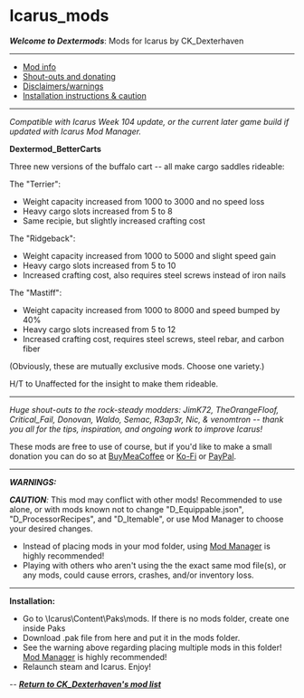 # Icarus_mods
*__Welcome to Dextermods__*: Mods for Icarus by CK_Dexterhaven

---

* [Mod info](#mod)
* [Shout-outs and donating](#shouts)
* [Disclaimers/warnings](#warnings)
* [Installation instructions & caution](#install)

---

*Compatible with Icarus Week 104 update, or the current later game build if updated with Icarus Mod Manager.*

<a name="mod">__Dextermod_BetterCarts__</a>

Three new versions of the buffalo cart -- all make cargo saddles rideable:

The "Terrier":
- Weight capacity increased from 1000 to 3000 and no speed loss
- Heavy cargo slots increased from 5 to 8
- Same recipie, but slightly increased crafting cost
  
The "Ridgeback":
-  Weight capacity increased from 1000 to 5000 and slight speed gain
- Heavy cargo slots increased from 5 to 10
- Increased crafting cost, also requires steel screws instead of iron nails
  
The "Mastiff":
- Weight capacity increased from 1000 to 8000 and speed bumped by 40%
- Heavy cargo slots increased from 5 to 12
- Increased crafting cost, requires steel screws, steel rebar, and carbon fiber 

(Obviously, these are mutually exclusive mods. Choose one variety.)

H/T to Unaffected for the insight to make them rideable.

---

<a name="shouts">*Huge shout-outs</a> to the rock-steady modders: JimK72, TheOrangeFloof, Critical_Fail, Donovan, Waldo, Semac, R3ap3r, Nic, & venomtron -- thank you all for the tips, inspiration, and ongoing work to improve Icarus!*

These mods are free to use of course, but if you'd like to make a small donation you can do so at [BuyMeaCoffee](https://www.buymeacoffee.com/ckdexterhaven) or [Ko-Fi](https://ko-fi.com/ckdexterhaven) or [PayPal](https://paypal.me/ckdexterhavengames).

---

<a name="warnings">*__WARNINGS:__*</a>

*__CAUTION__:* This mod may conflict with other mods! Recommended to use alone, or with mods known not to change "D_Equippable.json", "D_ProcessorRecipes", and "D_Itemable", or use Mod Manager to choose your desired changes.
* Instead of placing mods in your mod folder, using [Mod Manager](https://github.com/Jimk72/Icarus_Software) is highly recommended!
* Playing with others who aren't using the the exact same mod file(s), or any mods, could cause errors, crashes, and/or inventory loss.

---

<a name="install">__Installation:__</a>

* Go to \Icarus\Content\Paks\mods. If there is no mods folder, create one inside Paks
* Download .pak file from here and put it in the mods folder.
* See the warning above regarding placing multiple mods in this folder! [Mod Manager](https://github.com/Jimk72/Icarus_Software) is highly recommended! 
* Relaunch steam and Icarus. Enjoy!

-- [*__Return to CK_Dexterhaven's mod list__*](https://github.com/ckdextergames/Icarus_mods)